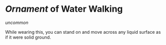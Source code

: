 # *Ornament* of Water Walking
*uncommon*

While wearing this, you can stand on and move across any liquid surface as if it were solid ground.
